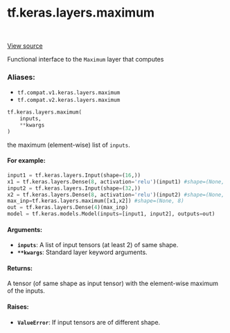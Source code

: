 <div itemscope itemtype="http://developers.google.com/ReferenceObject">
<meta itemprop="name" content="tf.keras.layers.maximum" />
<meta itemprop="path" content="Stable" />
</div>

# tf.keras.layers.maximum

<!-- Insert buttons -->

<table class="tfo-notebook-buttons tfo-api" align="left">
</table>

<a target="_blank" href="/code/stable/tensorflow/python/keras/layers/merge.py">View source</a>



<!-- Start diff -->
Functional interface to the `Maximum` layer that computes

### Aliases:

* `tf.compat.v1.keras.layers.maximum`
* `tf.compat.v2.keras.layers.maximum`


``` python
tf.keras.layers.maximum(
    inputs,
    **kwargs
)
```



<!-- Placeholder for "Used in" -->

   the maximum (element-wise) list of `inputs`.

#### For example:



```python
input1 = tf.keras.layers.Input(shape=(16,))
x1 = tf.keras.layers.Dense(8, activation='relu')(input1) #shape=(None, 8)
input2 = tf.keras.layers.Input(shape=(32,))
x2 = tf.keras.layers.Dense(8, activation='relu')(input2) #shape=(None, 8)
max_inp=tf.keras.layers.maximum([x1,x2]) #shape=(None, 8)
out = tf.keras.layers.Dense(4)(max_inp)
model = tf.keras.models.Model(inputs=[input1, input2], outputs=out)
```

#### Arguments:


* <b>`inputs`</b>: A list of input tensors (at least 2) of same shape.
* <b>`**kwargs`</b>: Standard layer keyword arguments.


#### Returns:

A tensor (of same shape as input tensor) with the element-wise
maximum of the inputs.



#### Raises:


* <b>`ValueError`</b>: If input tensors are of different shape.